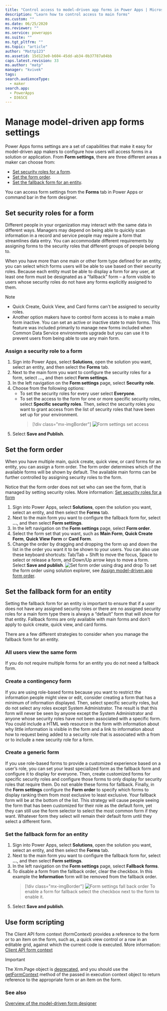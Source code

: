 ```yaml
---
title: "Control access to model-driven app forms in Power Apps | MicrosoftDocs"
description: "Learn how to control access to main forms"
ms.custom: ""
ms.date: 06/25/2020
ms.reviewer: ""
ms.service: powerapps
ms.suite: ""
ms.tgt_pltfrm: ""
ms.topic: "article"
author: "Mattp123"
ms.assetid: 15d123e0-b604-45dd-ab34-0b37787a04bb
caps.latest.revision: 33
ms.author: "matp"
manager: "kvivek"
tags: 
search.audienceType: 
  - maker
search.app: 
  - PowerApps
  - D365CE
---
```

# Manage model-driven app forms settings

Power Apps forms settings are a set of capabilities that make it easy for model-driven app makers to configure how users will access forms in a solution or application. From **Form settings**, there are three different areas a maker can choose from: 
- [Set security roles for a form](#set-security-roles-for-a-form).  
- [Set the form order](#set-the-form-order).
- [Set the fallback form for an entity](#set-the-fallback-form-for-an-entity). 

You can access form settings from the **Forms** tab in Power Apps or command bar in the form designer. 

## Set security roles for a form
  
 Different people in your organization may interact with the same data in different ways. Managers may depend on being able to quickly scan information in a record and service people may require a form that streamlines data entry. You can accommodate different requirements by assigning forms to the security roles that different groups of people belong to.  
  
 When you have more than one main or other form type defined for an entity, you can select which forms users will be able to use based on their security roles. Because each entity must be able to display a form for any user, at least one form must be designated as a ”fallback” form – a form visible to users whose security roles do not have any forms explicitly assigned to them.  
  
> [!NOTE]
> - Quick Create, Quick View, and Card forms can't be assigned to security roles.  
> - Another option makers have to control form access is to make a main form inactive. You can set an active or inactive state to main forms. This feature was included primarily to manage new forms included when Common Data Service environments upgrade but you can use it to prevent users from being able to use any main form.   
  
### Assign a security role to a form
1. Sign into Power Apps, select **Solutions**, open the solution you want, select an entity, and then select the **Forms** tab. 
2. Next to the main form you want to configure the security roles for a form, select **...,** and then select **Form settings**. 
3. In the left navigation on the **Form settings** page, select **Security role**.  
4. Choose from the following options: 
   - To set the security roles for every user select **Everyone**. 
   - To set the access to the form for one or more specific security roles, select **Specific security roles**. Then, select the security roles you want to grant access from the list of security roles that have been set up for your environment.  
     > [!div class="mx-imgBorder"] 
     > ![Form settings set access](media/form-settings-sec-role.png)
5. Select **Save and Publish**.

## Set the form order
When you have multiple main, quick create, quick view, or card forms for an entity, you can assign a form order. The form order determines which of the available forms will be shown by default. The available main forms can be further controlled by assigning security roles to the form. 

Notice that the form order does not set who can see the form, that is managed by setting security roles. More information: [Set security roles for a form](#set-security-roles-for-a-form)

1. Sign into Power Apps, select **Solutions**, open the solution you want, select an entity, and then select the **Forms** tab. 
2. Next to the main form you want to configure the fallback form for, select **...**, and then select **Form settings**. 
3. In the left navigation on the **Form settings** page, select **Form order**. 
4. Select the form set that you want, such as **Main Form**, **Quick Create Form**, **Quick View Form** or **Card Form**. 
5. Change the order by dragging and dropping the form up and down the list in the order you want it to be shown to your users. You can also use these keyboard shortcuts: Tab/Tab + Shift to move the focus, Space to select or release a form, and Down/Up arrow keys to move a form. Select **Save and publish**. 
   ![Set form order using drag and drop](media/set-form-order.gif)
To set the form order using solution explorer, see [Assign model-driven app form order](assign-form-order.md). 

## Set the fallback form for an entity
Setting the fallback form for an entity is important to ensure that if a user does not have any assigned security roles or there are no assigned security roles for a main form type there is always a “default” form that will show for that entity. Fallback forms are only available with main forms and don't apply to quick create, quick view, and card forms.

There are a few different strategies to consider when you manage the fallback form for an entity.  
  
### All users view the same form  
If you do not require multiple forms for an entity you do not need a fallback form.  
  
### Create a contingency form  
If you are using role-based forms because you want to restrict the information people might view or edit, consider creating a form that has a minimum of information displayed. Then, select specific security roles, but do not select any roles except System Administrator. The result is that this form will never be seen by anyone except the System Administrator and anyone whose security roles have not been associated with a specific form. You could include a HTML web resource in the form with information about why little information is visible in the form and a link to information about how to request being added to a security role that is associated with a from or to include a new security role for a form.  
  
### Create a generic form  
 If you use role-based forms to provide a customized experience based on a user’s role, you can set your least specialized form as the fallback form and configure it to display for everyone. Then, create customized forms for specific security roles and configure those forms to only display for security roles that require them. Do not enable these forms for fallback. Finally, in the **Form settings** configure the **Form order** to specify which forms to display ranking them from most exclusive to least exclusive. Your fallback form will be at the bottom of the list. This strategy will cause people seeing the form that has been customized for their role as the default form, yet they can still use the form selector to select the most common form if they want. Whatever form they select will remain their default form until they select a different form.  
  
### Set the fallback form for an entity

1. Sign into Power Apps, select **Solutions**, open the solution you want, select an entity, and then select the **Forms** tab. 
2. Next to the main form you want to configure the fallback form for, select **...**, and then select **Form settings**. 
3. In the left navigation on the **Form settings** page, select **Fallback forms**. 
4. To disable a form from the fallback order, clear the checkbox. In this example the **Information** form will be removed from the fallback order. 
   > [!div class="mx-imgBorder"] 
   > ![Form settings fall back order](media/form-settings-fallback-form.png)
   To enable a form for fallback select the checkbox next to the form to enable it.
5. Select **Save and publish**. 

## Use form scripting  
The Client API form context (formContext) provides a reference to the form or to an item on the form, such as, a quick view control or a row in an editable grid, against which the current code is executed. More information: [Client API form context](/dynamics365/customer-engagement/developer/clientapi/clientapi-form-context)

> [!IMPORTANT]
> The Xrm.Page object is [deprecated](/dynamics365/get-started/whats-new/customer-engagement/important-changes-coming#some-client-apis-are-deprecated), and you should use the [getFormContext](/powerapps/developer/model-driven-apps/clientapi/reference/executioncontext/getformcontext) method of the passed in execution context object to return reference to the appropriate form or an item on the form.

### See also  

[Overview of the model-driven form designer](form-designer-overview.md)
